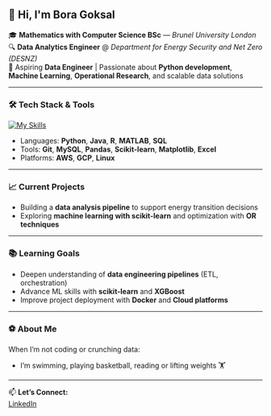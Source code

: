 ## 👋 Hi, I'm Bora Goksal

🎓 **Mathematics with Computer Science BSc** — *Brunel University London*  
🔍 **Data Analytics Engineer** @ *Department for Energy Security and Net Zero (DESNZ)*  
🎯 Aspiring **Data Engineer** | Passionate about **Python development**, **Machine Learning**, **Operational Research**, and scalable data solutions  

---

### 🛠️ Tech Stack & Tools
[![My Skills](https://skillicons.dev/icons?i=py,java,r,matlab,git,html,css,mysql,aws,gcp)](https://skillicons.dev)

- Languages: **Python**, **Java**, **R**, **MATLAB**, **SQL**
- Tools: **Git**, **MySQL**, **Pandas**, **Scikit-learn**, **Matplotlib**, **Excel**
- Platforms: **AWS**, **GCP**, **Linux**

---

### 📈 Current Projects
- Building a **data analysis pipeline** to support energy transition decisions
- Exploring **machine learning with scikit-learn** and optimization with **OR techniques**

---

### 📚 Learning Goals
- Deepen understanding of **data engineering pipelines** (ETL, orchestration)
- Advance ML skills with **scikit-learn** and **XGBoost**
- Improve project deployment with **Docker** and **Cloud platforms**

---

### ⚽ About Me
When I’m not coding or crunching data:
- I’m swimming, playing basketball, reading or lifting weights 🏋️

---

📫 **Let’s Connect:**  
[LinkedIn](https://www.linkedin.com/in/boragoksal)
